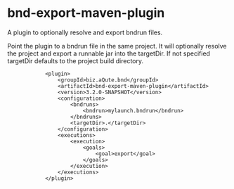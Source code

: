 # bnd-export-maven-plugin

A plugin to optionally resolve and export bndrun files.

Point the plugin to a bndrun file in the same project. It will optionally resolve the project and export
a runnable jar into the targetDir. If not specified targetDir defaults to the project build directory.

```
            <plugin>
                <groupId>biz.aQute.bnd</groupId>
                <artifactId>bnd-export-maven-plugin</artifactId>
                <version>3.2.0-SNAPSHOT</version>
                <configuration>
                    <bndruns>
                        <bndrun>mylaunch.bndrun</bndrun>
                    </bndruns>
                    <targetDir>.</targetDir>
                </configuration>
                <executions>
                    <execution>
                        <goals>
                            <goal>export</goal>
                        </goals>
                    </execution>
                </executions>
            </plugin>
```

